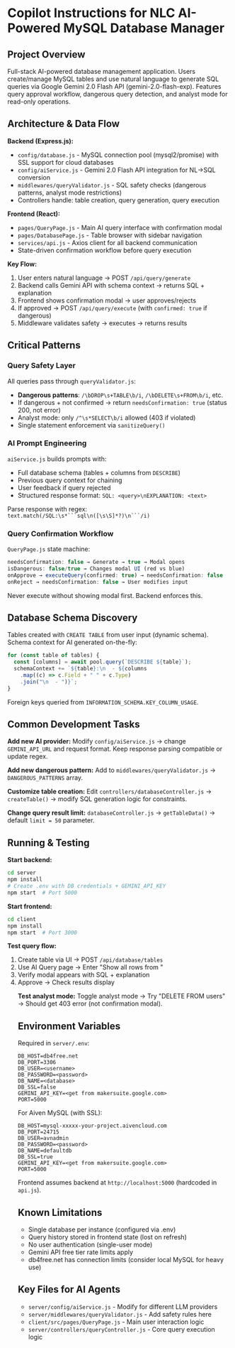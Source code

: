 # Copilot Instructions for NLC AI-Powered MySQL Database Manager

## Project Overview

Full-stack AI-powered database management application. Users create/manage MySQL tables and use natural language to generate SQL queries via Google Gemini 2.0 Flash API (gemini-2.0-flash-exp). Features query approval workflow, dangerous query detection, and analyst mode for read-only operations.

## Architecture & Data Flow

**Backend (Express.js):**

- `config/database.js` - MySQL connection pool (mysql2/promise) with SSL support for cloud databases
- `config/aiService.js` - Gemini 2.0 Flash API integration for NL→SQL conversion
- `middlewares/queryValidator.js` - SQL safety checks (dangerous patterns, analyst mode restrictions)
- Controllers handle: table creation, query generation, query execution

**Frontend (React):**

- `pages/QueryPage.js` - Main AI query interface with confirmation modal
- `pages/DatabasePage.js` - Table browser with sidebar navigation
- `services/api.js` - Axios client for all backend communication
- State-driven confirmation workflow before query execution

**Key Flow:**

1. User enters natural language → POST `/api/query/generate`
2. Backend calls Gemini API with schema context → returns SQL + explanation
3. Frontend shows confirmation modal → user approves/rejects
4. If approved → POST `/api/query/execute` (with `confirmed: true` if dangerous)
5. Middleware validates safety → executes → returns results

## Critical Patterns

### Query Safety Layer

All queries pass through `queryValidator.js`:

- **Dangerous patterns**: `/\bDROP\s+TABLE\b/i`, `/\bDELETE\s+FROM\b/i`, etc.
- If dangerous + not confirmed → return `needsConfirmation: true` (status 200, not error)
- Analyst mode: only `/^\s*SELECT\b/i` allowed (403 if violated)
- Single statement enforcement via `sanitizeQuery()`

### AI Prompt Engineering

`aiService.js` builds prompts with:

- Full database schema (tables + columns from `DESCRIBE`)
- Previous query context for chaining
- User feedback if query rejected
- Structured response format: `SQL: <query>\nEXPLANATION: <text>`

Parse response with regex: ` text.match(/SQL:\s*```sql\n([\s\S]*?)\n```/i) `

### Query Confirmation Workflow

`QueryPage.js` state machine:

```javascript
needsConfirmation: false → Generate → true → Modal opens
isDangerous: false/true → Changes modal UI (red vs blue)
onApprove → executeQuery(confirmed: true) → needsConfirmation: false
onReject → needsConfirmation: false → User modifies input
```

Never execute without showing modal first. Backend enforces this.

## Database Schema Discovery

Tables created with `CREATE TABLE` from user input (dynamic schema).
Schema context for AI generated on-the-fly:

```javascript
for (const table of tables) {
  const [columns] = await pool.query(`DESCRIBE ${table}`);
  schemaContext += `${table}:\n  - ${columns
    .map((c) => c.Field + " " + c.Type)
    .join("\n  - ")}`;
}
```

Foreign keys queried from `INFORMATION_SCHEMA.KEY_COLUMN_USAGE`.

## Common Development Tasks

**Add new AI provider:**
Modify `config/aiService.js` → change `GEMINI_API_URL` and request format. Keep response parsing compatible or update regex.

**Add new dangerous pattern:**
Add to `middlewares/queryValidator.js` → `DANGEROUS_PATTERNS` array.

**Customize table creation:**
Edit `controllers/databaseController.js` → `createTable()` → modify SQL generation logic for constraints.

**Change query result limit:**
`databaseController.js` → `getTableData()` → default `limit = 50` parameter.

## Running & Testing

**Start backend:**

```bash
cd server
npm install
# Create .env with DB credentials + GEMINI_API_KEY
npm start  # Port 5000
```

**Start frontend:**

```bash
cd client
npm install
npm start  # Port 3000
```

**Test query flow:**

1. Create table via UI → POST `/api/database/tables`
2. Use AI Query page → Enter "Show all rows from <table>"
3. Verify modal appears with SQL + explanation
4. Approve → Check results display

**Test analyst mode:**
Toggle analyst mode → Try "DELETE FROM users" → Should get 403 error (not confirmation modal).

## Environment Variables

Required in `server/.env`:

```
DB_HOST=db4free.net
DB_PORT=3306
DB_USER=<username>
DB_PASSWORD=<password>
DB_NAME=<database>
DB_SSL=false
GEMINI_API_KEY=<get from makersuite.google.com>
PORT=5000
```

For Aiven MySQL (with SSL):

```
DB_HOST=mysql-xxxxx-your-project.aivencloud.com
DB_PORT=24715
DB_USER=avnadmin
DB_PASSWORD=<password>
DB_NAME=defaultdb
DB_SSL=true
GEMINI_API_KEY=<get from makersuite.google.com>
PORT=5000
```

Frontend assumes backend at `http://localhost:5000` (hardcoded in `api.js`).

## Known Limitations

- Single database per instance (configured via .env)
- Query history stored in frontend state (lost on refresh)
- No user authentication (single-user mode)
- Gemini API free tier rate limits apply
- db4free.net has connection limits (consider local MySQL for heavy use)

## Key Files for AI Agents

- `server/config/aiService.js` - Modify for different LLM providers
- `server/middlewares/queryValidator.js` - Add safety rules here
- `client/src/pages/QueryPage.js` - Main user interaction logic
- `server/controllers/queryController.js` - Core query execution logic
